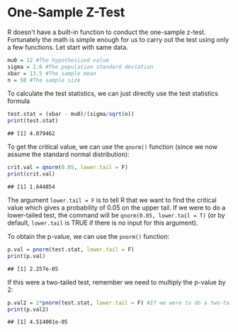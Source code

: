 One-Sample Z-Test
================

R doesn't have a built-in function to conduct the one-sample z-test. Fortunately the math is simple enough for us to carry out the test using only a few functions. Let start with same data.

``` r
mu0 = 12 #The hypothesized value
sigma = 2.6 #The population standard deviation
xbar = 13.5 #The sample mean
n = 50 #The sample size
```

To calculate the test statistics, we can just directly use the test statistics formula

``` r
test.stat = (xbar - mu0)/(sigma/sqrt(n))
print(test.stat)
```

    ## [1] 4.079462

To get the critical value, we can use the `qnorm()` function (since we now assume the standard normal distribution):

``` r
crit.val = qnorm(0.05, lower.tail = F)
print(crit.val)
```

    ## [1] 1.644854

The argument `lower.tail = F` is to tell R that we want to find the critical value which gives a probability of 0.05 on the upper tail. If we were to do a lower-tailed test, the command will be `qnorm(0.05, lower.tail = T)` (or by default, `lower.tail` is TRUE if there is no input for this argument).

To obtain the p-value, we can use the `pnorm()` function:

``` r
p.val = pnorm(test.stat, lower.tail = F)
print(p.val)
```

    ## [1] 2.257e-05

If this were a two-tailed test, remember we need to multiply the p-value by 2:

``` r
p.val2 = 2*pnorm(test.stat, lower.tail = F) #If we were to do a two-tailed test
print(p.val2)
```

    ## [1] 4.514001e-05
